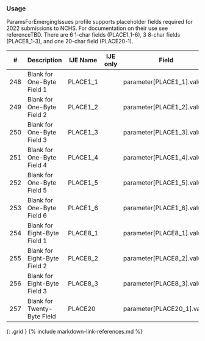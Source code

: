 ### Usage
ParamsForEmergingIssues profile supports placeholder fields required for 2022 submissions to NCHS.
                For documentation on their use see referenceTBD.
                There are 6 1-char fields (PLACE1_1-6), 3 8-char fields (PLACE8_1-3), and one 20-char field (PLACE20-1).

| **#** |  **Description**   |  **IJE Name**   | IJE only |  **Field**  |  **Type**  | **Value Set**  |
| ---------| ------------- | ------------ | ---------- |---------- | -------- | -------- |
| 248 | Blank for One-Byte Field 1 | PLACE1_1| |parameter[PLACE1_1].value | string(1) |  | 
| 249 | Blank for One-Byte Field 2 | PLACE1_2| |parameter[PLACE1_2].value | string(1) |  | 
| 250 | Blank for One-Byte Field 3 | PLACE1_3| |parameter[PLACE1_3].value | string(1) |  | 
| 251 | Blank for One-Byte Field 4 | PLACE1_4| |parameter[PLACE1_4].value | string(1) |  | 
| 252 | Blank for One-Byte Field 5 | PLACE1_5| |parameter[PLACE1_5].value | string(1) |  | 
| 253 | Blank for One-Byte Field 6 | PLACE1_6| |parameter[PLACE1_6].value | string(1) |  | 
| 254 | Blank for Eight-Byte Field 1 | PLACE8_1| |parameter[PLACE8_1].value | string(8) |  | 
| 255 | Blank for Eight-Byte Field 2 | PLACE8_2| |parameter[PLACE8_2].value | string(8) |  | 
| 256 | Blank for Eight-Byte Field 3 | PLACE8_3| |parameter[PLACE8_3].value | string(8) |  | 
| 257 | Blank for Twenty-Byte Field | PLACE20| |parameter[PLACE20_1].value | string(20) |  | 
{: .grid }
{% include markdown-link-references.md %}
